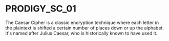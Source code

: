 # PRODIGY_SC_01
The Caesar Cipher is a classic encryption technique where each letter in the plaintext is shifted a certain number of places down or up the alphabet. It's named after Julius Caesar, who is historically known to have used it.
